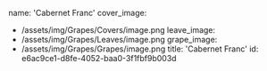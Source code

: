 name: 'Cabernet Franc'
cover_image:
  - /assets/img/Grapes/Covers/image.png
leave_image:
  - /assets/img/Grapes/Leaves/image.png
grape_image:
  - /assets/img/Grapes/Grapes/image.png
title: 'Cabernet Franc'
id: e6ac9ce1-d8fe-4052-baa0-3f1fbf9b003d
